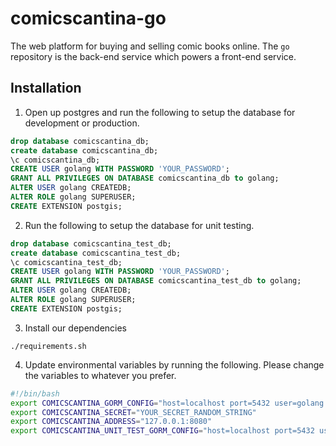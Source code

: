 # comicscantina-go
The web platform for buying and selling comic books online. The ``go`` repository is the back-end service which powers a front-end service.

## Installation

1. Open up postgres and run the following to setup the database for development or production.

  ```sql
  drop database comicscantina_db;
  create database comicscantina_db;
  \c comicscantina_db;
  CREATE USER golang WITH PASSWORD 'YOUR_PASSWORD';
  GRANT ALL PRIVILEGES ON DATABASE comicscantina_db to golang;
  ALTER USER golang CREATEDB;
  ALTER ROLE golang SUPERUSER;
  CREATE EXTENSION postgis;
  ```

2. Run the following to setup the database for unit testing.

  ```sql
  drop database comicscantina_test_db;
  create database comicscantina_test_db;
  \c comicscantina_test_db;
  CREATE USER golang WITH PASSWORD 'YOUR_PASSWORD';
  GRANT ALL PRIVILEGES ON DATABASE comicscantina_test_db to golang;
  ALTER USER golang CREATEDB;
  ALTER ROLE golang SUPERUSER;
  CREATE EXTENSION postgis;
  ```

3. Install our dependencies

  ```
  ./requirements.sh
  ```

4. Update environmental variables by running the following. Please change the variables to whatever you prefer.

  ```bash
  #!/bin/bash
  export COMICSCANTINA_GORM_CONFIG="host=localhost port=5432 user=golang dbname=comicscantina_db password=YOUR_PASSWORD sslmode=disable"
  export COMICSCANTINA_SECRET="YOUR_SECRET_RANDOM_STRING"
  export COMICSCANTINA_ADDRESS="127.0.0.1:8080"
  export COMICSCANTINA_UNIT_TEST_GORM_CONFIG="host=localhost port=5432 user=golang dbname=comicscantina_test_db password=YOUR_PASSWORD sslmode=disable"
  ```
